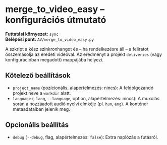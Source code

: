 # merge_to_video_easy – konfigurációs útmutató

**Futtatási környezet:** `sync`  
**Belépési pont:** `AV/merge_to_video_easy.py`

A szkript a kész szinkronhangot és – ha rendelkezésre áll – a feliratot összemásolja az eredeti videóval. Az eredményt a projekt `deliveries` (vagy konfigurációban megadott) mappájába helyezi.

## Kötelező beállítások
- `project_name` (pozícionális, alapértelmezés: nincs): A feldolgozandó projekt neve a `workdir` alatt.
- `language` (`-lang`, `--language`, option, alapértelmezés: nincs): A muxolás során a hozzáadott audió nyelvi címkéje (pl. `hun`, `eng`). A konténer metaadataiban jelenik meg.

## Opcionális beállítás
- `debug` (`--debug`, flag, alapértelmezés: `false`): Extra naplózás a futásról.
